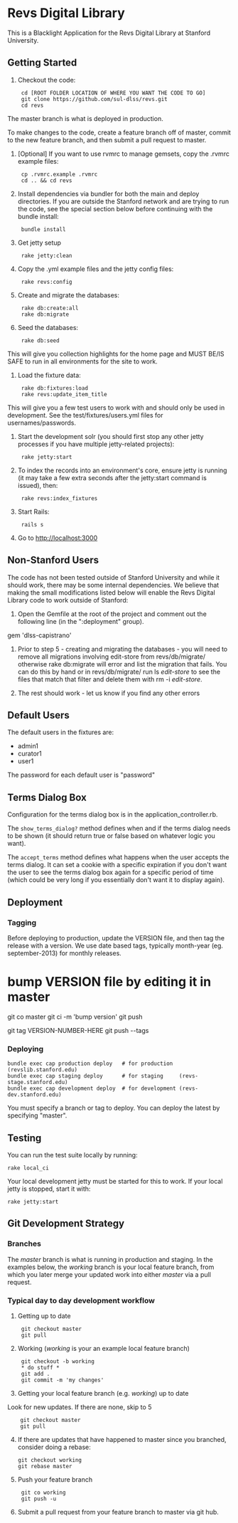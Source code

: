 # Revs Digital Library

This is a Blacklight Application for the Revs Digital Library at Stanford University.

## Getting Started

1. Checkout the code:

        cd [ROOT FOLDER LOCATION OF WHERE YOU WANT THE CODE TO GO]
        git clone https://github.com/sul-dlss/revs.git
        cd revs

  The master branch is what is deployed in production.

  To make changes to the code, create a feature branch off of master, commit to the new feature branch, and then submit a pull request to master.

1. [Optional] If you want to use rvmrc to manage gemsets, copy the .rvmrc example files:

        cp .rvmrc.example .rvmrc
        cd .. && cd revs

1. Install dependencies via bundler for both the main and deploy directories.  If you are outside the Stanford network
and are trying to run the code, see the special section below before continuing with the bundle install:

        bundle install

1. Get jetty setup

        rake jetty:clean

1. Copy the .yml example files and the jetty config files:

        rake revs:config

1. Create and migrate the databases:

        rake db:create:all
        rake db:migrate

1. Seed the databases:

        rake db:seed

  This will give you collection highlights for the home page and MUST BE/IS SAFE to run in all environments for the site to work.

1. Load the fixture data:

        rake db:fixtures:load
        rake revs:update_item_title

  This will give you a few test users to work with and should only be used in development.
  See the test/fixtures/users.yml files for usernames/passwords.  

1. Start the development solr (you should first stop any other jetty processes if you have
   multiple jetty-related projects):

        rake jetty:start

1. To index the records into an environment's core, ensure jetty is running (it may take a few extra seconds after the jetty:start command is issued), then:

        rake revs:index_fixtures

1. Start Rails:

        rails s

1. Go to <http://localhost:3000>

## Non-Stanford Users

The code has not been tested outside of Stanford University and while it should work, there may be some internal dependencies.
We believe that making the small modifications listed below will enable the Revs Digital Library code to work outside of Stanford:

1. Open the Gemfile at the root of the project and comment out the following line (in the  ":deployment" group).

  gem 'dlss-capistrano'

1. Prior to step 5 - creating and migrating the databases - you will need to remove all migrations involving edit-store from revs/db/migrate/ otherwise rake db:migrate will error and list the migration that fails. You can do this by hand or in revs/db/migrate/ run ls *edit-store* to see the files that match that filter and delete them with rm -i *edit-store*.

1. The rest should work - let us know if you find any other errors

## Default Users

The default users in the fixtures are:

* admin1
* curator1
* user1

The password for each default user is "password"


## Terms Dialog Box

Configuration for the terms dialog box is in the application_controller.rb.

The `show_terms_dialog?` method defines when and if the terms dialog needs to be shown
(it should return true or false based on whatever logic you want).

The `accept_terms` method defines what happens when the user accepts the terms dialog.
It can set a cookie with a specific expiration if you don't
want the user to see the terms dialog box again for a specific period of time (which could be very long if you essentially don't want it to display again).


## Deployment

### Tagging

Before deploying to production, update the VERSION file, and then tag the release with a version.  We use date based tags, typically month-year (eg. september-2013) for monthly releases.

  # bump VERSION file by editing it in master
  git co master
  git ci -m 'bump version'
  git push

  git tag VERSION-NUMBER-HERE
  git push --tags


### Deploying

    bundle exec cap production deploy   # for production  (revslib.stanford.edu)
    bundle exec cap staging deploy      # for staging     (revs-stage.stanford.edu)
    bundle exec cap development deploy  # for development (revs-dev.stanford.edu)

You must specify a branch or tag to deploy.  You can deploy the latest by specifying "master".

## Testing

You can run the test suite locally by running:

    rake local_ci

Your local development jetty must be started for this to work.  If your local jetty is stopped, start it with:

    rake jetty:start

## Git Development Strategy

### Branches

The *master* branch is what is running in production and staging.
In the examples below, the *working* branch is your local feature branch,
from which you later merge your updated work into either *master* via a pull request.

### Typical day to day development workflow

1. Getting up to date

        git checkout master
        git pull  

2. Working (*working* is your an example local feature branch)

        git checkout -b working
        * do stuff *
        git add .
        git commit -m 'my changes'

3. Getting your local feature branch (e.g. *working*) up to date

  Look for new updates. If there are none, skip to 5

        git checkout master
        git pull

4.  If there are updates that have happened to master since you branched, consider doing a rebase:

        git checkout working
        git rebase master

5. Push your feature branch

        git co working
        git push -u

6. Submit a pull request from your feature branch to master via git hub.
